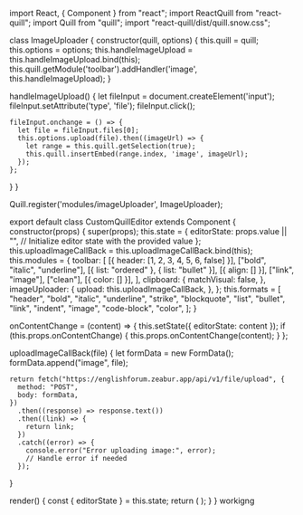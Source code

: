 import React, { Component } from "react";
import ReactQuill from "react-quill";
import Quill from "quill";
import "react-quill/dist/quill.snow.css";

class ImageUploader {
  constructor(quill, options) {
    this.quill = quill;
    this.options = options;
    this.handleImageUpload = this.handleImageUpload.bind(this);
    this.quill.getModule('toolbar').addHandler('image', this.handleImageUpload);
  }

  handleImageUpload() {
    let fileInput = document.createElement('input');
    fileInput.setAttribute('type', 'file');
    fileInput.click();

    fileInput.onchange = () => {
      let file = fileInput.files[0];
      this.options.upload(file).then((imageUrl) => {
        let range = this.quill.getSelection(true);
        this.quill.insertEmbed(range.index, 'image', imageUrl);
      });
    };
  }
}

Quill.register('modules/imageUploader', ImageUploader);

export default class CustomQuillEditor extends Component {
  constructor(props) {
    super(props);
    this.state = {
      editorState: props.value || "", // Initialize editor state with the provided value
    };
    this.uploadImageCallBack = this.uploadImageCallBack.bind(this);
    this.modules = {
      toolbar: [
        [{ header: [1, 2, 3, 4, 5, 6, false] }],
        ["bold", "italic", "underline"],
        [{ list: "ordered" }, { list: "bullet" }],
        [{ align: [] }],
        ["link", "image"],
        ["clean"],
        [{ color: [] }],
      ],
      clipboard: {
        matchVisual: false,
      },
      imageUploader: {
        upload: this.uploadImageCallBack,
      },
    };
    this.formats = [
      "header",
      "bold",
      "italic",
      "underline",
      "strike",
      "blockquote",
      "list",
      "bullet",
      "link",
      "indent",
      "image",
      "code-block",
      "color",
    ];
  }

  onContentChange = (content) => {
    this.setState({ editorState: content });
    if (this.props.onContentChange) {
      this.props.onContentChange(content);
    }
  };

  uploadImageCallBack(file) {
    let formData = new FormData();
    formData.append("image", file);

    return fetch("https://englishforum.zeabur.app/api/v1/file/upload", {
      method: "POST",
      body: formData,
    })
      .then((response) => response.text())
      .then((link) => {
        return link;
      })
      .catch((error) => {
        console.error("Error uploading image:", error);
        // Handle error if needed
      });
  }

  render() {
    const { editorState } = this.state;
    return (
      <ReactQuill
        theme="snow"
        value={editorState}
        onChange={this.onContentChange}
        modules={this.modules}
        formats={this.formats}
      />
    );
  }
}
workigng